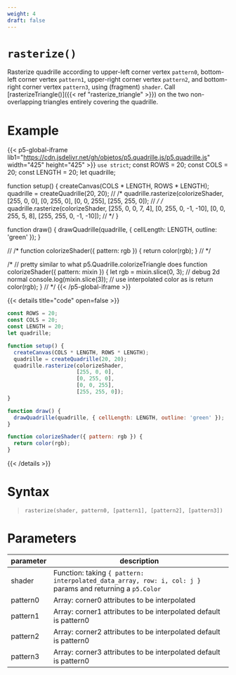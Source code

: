 ```yaml
---
weight: 4
draft: false
---
```


# `rasterize()`

Rasterize quadrille according to upper-left corner vertex `pattern0`, bottom-left corner vertex `pattern1`, upper-right corner vertex `pattern2`, and bottom-right corner vertex `pattern3`,  using (fragment) `shader`. Call [rasterizeTriangle()]({{< ref "rasterize_triangle" >}}) on the two non-overlapping triangles entirely covering the quadrille.

# Example

{{< p5-global-iframe lib1="https://cdn.jsdelivr.net/gh/objetos/p5.quadrille.js/p5.quadrille.js" width="425" height="425" >}}
`use strict`;
const ROWS = 20;
const COLS = 20;
const LENGTH = 20;
let quadrille;

function setup() {
  createCanvas(COLS * LENGTH, ROWS * LENGTH);
  quadrille = createQuadrille(20, 20);
  // /*
  quadrille.rasterize(colorizeShader,
                      [255, 0, 0],
                      [0, 255, 0],
                      [0, 0, 255],
                      [255, 255, 0]);
  // */
  /*
  quadrille.rasterize(colorizeShader,
                      [255, 0, 0, 7, 4],
                      [0, 255, 0, -1, -10],
                      [0, 0, 255, 5, 8],
                      [255, 255, 0, -1, -10]);
  // */
}

function draw() {
  drawQuadrille(quadrille, { cellLength: LENGTH, outline: 'green' });
}

// /*
function colorizeShader({ pattern: rgb }) {
  return color(rgb);
}
// */

/*
// pretty similar to what p5.Quadrille.colorizeTriangle does
function colorizeShader({ pattern: mixin }) {
  let rgb = mixin.slice(0, 3);
  // debug 2d normal
  console.log(mixin.slice(3));
  // use interpolated color as is
  return color(rgb);
}
// */
{{< /p5-global-iframe >}}

{{< details title="code" open=false >}}
```js
const ROWS = 20;
const COLS = 20;
const LENGTH = 20;
let quadrille;

function setup() {
  createCanvas(COLS * LENGTH, ROWS * LENGTH);
  quadrille = createQuadrille(20, 20);
  quadrille.rasterize(colorizeShader,
                      [255, 0, 0],
                      [0, 255, 0],
                      [0, 0, 255],
                      [255, 255, 0]);
}

function draw() {
  drawQuadrille(quadrille, { cellLength: LENGTH, outline: 'green' });
}

function colorizeShader({ pattern: rgb }) {
  return color(rgb);
}
```
{{< /details >}}

# Syntax

> `rasterize(shader, pattern0, [pattern1], [pattern2], [pattern3])`

# Parameters

| parameter | description                                                                                               |
|-----------|-----------------------------------------------------------------------------------------------------------|
| shader    | Function: taking `{ pattern: interpolated_data_array, row: i, col: j }` params and returning a `p5.Color` |
| pattern0  | Array: corner0 attributes to be interpolated                                                              |
| pattern1  | Array: corner1 attributes to be interpolated default is pattern0                                          |
| pattern2  | Array: corner2 attributes to be interpolated default is pattern0                                          |
| pattern3  | Array: corner3 attributes to be interpolated default is pattern0                                          |